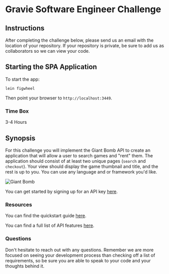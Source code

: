 # Gravie Software Engineer Challenge

## Instructions
After completing the challenge below, please send us an email with the location of your repository. If your repository is private, be sure to add us as collaborators so we can view your code.


## Starting the SPA Application 

To start the app:

```
lein figwheel
```

Then point your browser to `http://localhost:3449`. 

### Time Box
3-4 Hours

## Synopsis

For this challenge you will implement the Giant Bomb API to create an application that will allow a user to search games and "rent" them. The application should consist of at least two unique pages (`search` and `checkout`). Your view should display the game thumbnail and title, and the rest is up to you. You can use any language and or framework you'd like.

![Giant Bomb](https://upload.wikimedia.org/wikipedia/en/4/4b/Giant_Bomb_logo.png)

You can get started by signing up for an API key [here](https://www.giantbomb.com/api/).

### Resources

You can find the quickstart guide [here](https://www.giantbomb.com/forums/api-developers-3017/quick-start-guide-to-using-the-api-1427959/).

You can find a full list of API features [here](https://www.giantbomb.com/api/documentation).

### Questions

Don't hesitate to reach out with any questions. Remember we are more focused on seeing your development process than checking off a list of requirements, so be sure you are able to speak to your code and your thoughts behind it.